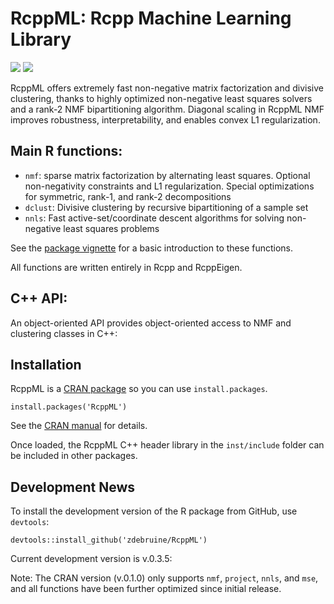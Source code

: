 # RcppML: Rcpp Machine Learning Library

[![](https://cranlogs.r-pkg.org/badges/grand-total/RcppML)](https://cran.r-project.org/package=RcppML)
[![](https://www.r-pkg.org/badges/version-last-release/RcppML)](https://cran.r-project.org/package=RcppML)

RcppML offers extremely fast non-negative matrix factorization and divisive clustering, thanks to highly optimized non-negative least squares solvers and a rank-2 NMF bipartitioning algorithm. Diagonal scaling in RcppML NMF improves robustness, interpretability, and enables convex L1 regularization.

## Main R functions:

* `nmf`: sparse matrix factorization by alternating least squares. Optional non-negativity constraints and L1 regularization. Special optimizations for symmetric, rank-1, and rank-2 decompositions
* `dclust`: Divisive clustering by recursive bipartitioning of a sample set
* `nnls`: Fast active-set/coordinate descent algorithms for solving non-negative least squares problems

See the [package vignette](https://cran.r-project.org/web/packages/RcppML/vignettes/RcppML.html) for a basic introduction to these functions.

All functions are written entirely in Rcpp and RcppEigen.

## C++ API:

An object-oriented API provides object-oriented access to NMF and clustering classes in C++:

## Installation

RcppML is a [CRAN package](https://cran.r-project.org/web/packages/RcppML/index.html) so you can use `install.packages`.

```
install.packages('RcppML')
```

See the [CRAN manual](https://cran.r-project.org/web/packages/RcppML/RcppML.pdf) for details.

Once loaded, the RcppML C++ header library in the `inst/include` folder can be included in other packages.

## Development News

To install the development version of the R package from GitHub, use `devtools`:

```
devtools::install_github('zdebruine/RcppML')
```

Current development version is v.0.3.5:

Note:  The CRAN version (v.0.1.0) only supports `nmf`, `project`, `nnls`, and `mse`, and all functions have been further optimized since initial release.
